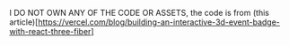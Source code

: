I DO NOT OWN ANY OF THE CODE OR ASSETS, the code is from (this article)[https://vercel.com/blog/building-an-interactive-3d-event-badge-with-react-three-fiber]
